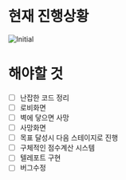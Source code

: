 # 현재 진행상황
![Initial](https://user-images.githubusercontent.com/65711566/118978444-49e51800-b9b2-11eb-996f-5338ccfecd1a.png)

# 해야할 것

 - [ ]  난잡한 코드 정리 
 - [ ]  로비화면 
 - [ ]  벽에 닿으면 사망
 - [ ]  사망화면
 - [ ]  목표 달성시 다음 스테이지로 진행
 - [ ]  구체적인 점수계산 시스템
 - [ ]  텔레포트 구현
 - [ ]  버그수정
